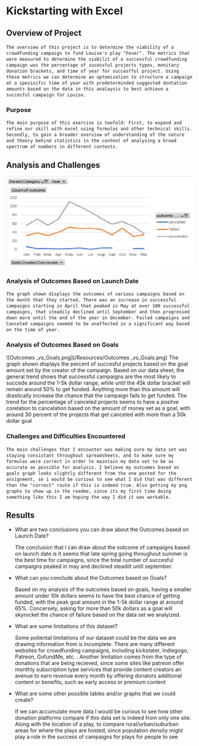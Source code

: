 # Kickstarting with Excel

## Overview of Project
    The overview of this project is to determine the viability of a crowdfunding campaign to fund Louise's play "Fever". The metrics that were measured to determine the viabilit of a successful crowdfunding campaign was the percentage of sucessful projects types, monitary donation brackets, and time of year for succesfful project. Using these metrics we can determine an optomization to structure a campaign at a spesisific time of year with predeterminded suggested dontation amounts based on the data in this analaysis to best achieve a succesful campaign for Louise.

### Purpose
    The main purpose of this exercise is twofold: First, to expand and refine our skill with excel using formulas and other technical skills. Secondly, to gain a broader overview of understanding of the nature and theory behind statistics in the context of analyzing a broad spectrum of numbers in different contexts.
## Analysis and Challenges
![Theatre_Outcomes_vs_launch.png](/Resources/Theatre_Outcomes_vs_launch.png)
### Analysis of Outcomes Based on Launch Date
  
    The graph shown displays the outcomes of various campaigns based on the month that they started. There was an increase in successful campaigns starting in April that peaked in May at over 100 successful campaigns, that steadily declined until September and then progressed down more until the end of the year in december. Failed campaigns and Canceled campaigns seemed to be unaffected in a significant way based on the time of year.
    
### Analysis of Outcomes Based on Goals
![Outcomes _vs_Goals.png](/Resources/Outcomes _vs_Goals.png)
    The graph shown displays the percent of succesful projects based on the goal amount set by the creator of the campaign. Based on our data sheet, the general trend shows that successful campaigns are the most likely to succede around the 1-5k dollar range, while until the 45k dollar bracket will remain around 50% to get funded. Anything more than this amount will drastically increase the chance that the campaign fails to get funded. The trend for the percentage of canceled projects seems to have a positve corelation to cancelation based on the amount of money set as a goal, with around 30 percent of the projects that get canceled with more than a 50k dollar goal
### Challenges and Difficulties Encountered
    The main challenges that I encounter was making sure my data set was staying consistant throughout spreadsheets, and to make sure my formulas were correct in order to maintain my data set to be as accurate as possible for analysis. I believe my outcomes based on goals graph looks slightly different from the one posted for the assignment, so i would be curious to see what I did that was different than the "correct" route if this is indeed true. Also getting my png graphs to show up in the readme, since its my first time doing something like this I am hoping the way I did it was workable.

## Results

- What are two conclusions you can draw about the Outcomes based on Launch Date?

    The conclusion that I can draw about the outcome of campaigns based on launch date is it seems that late spring going throughout summer is the best time for campaigns, since the total number of succesful campaigns peaked in may and declined steadilt until september. 

- What can you conclude about the Outcomes based on Goals?

    Based on my analysis of the outcomes based on goals, having a smaller amount under 10k dollars seems to have the best chance of getting funded, with the peak goal amount in the 1-5k dollar range at around 65%. Concersely, asking for more than 50k dollars as a goal will skyrocket the chance of failure based on the data set we analyized.

- What are some limitations of this dataset?

    Some potiental limitations of our dataset could be the data we are drawing information from is incomplete. There are many different websites for crowdfunding campaigns, including kickstater, Indiegogo, Patreon, GofundMe, etc. . Another limitation comes from the type of donations that are being recieved, since some sites like patreon offer monthly subscription type services that provide content creators an avenue to earn revenue every month by offering donators additional content or benefits, such as early access or premium content
    
- What are some other possible tables and/or graphs that we could create?

    If we can accumulate more data I would be curious to see how other donation platforms compare if this data set is indeed from only one site. Along with the location of a play, to compare rural/urban/suburban areas for where the plays are hosted, since population density might play a role in the success of campaigns for plays for people to see
